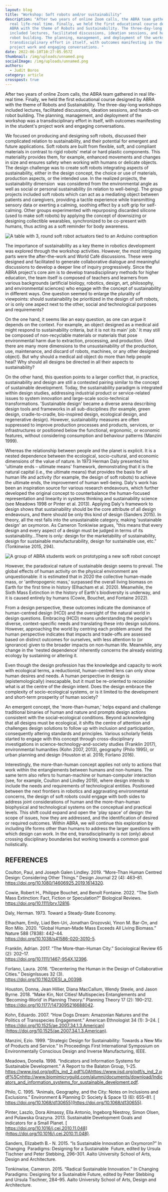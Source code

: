 ```yaml
---
layout: blog
title: "Workshop: Soft robots and/or sustainability"
description: "After two years of online Zoom calls, the ABRA team gathered in
  real life-real time. Finally, we held the first educational course designed by
  ABRA with the theme of Robots and Sustainability. The three-day-long workshops
  included lectures, facilitated discussions, ideation sessions, and hands-on
  robot building. The planning, management, and deployment of the workshop was a
  transdisciplinary effort in itself, with outcomes manifesting in the student's
  project work and engaging conversations. "
date: 2022-06-10T10:27:05.957Z
thumbnail: /img/uploads/unnamed.png
socialImage: /img/uploads/unnamed.png
authors:
  - Judit Boros
category: article
crosspost: true
---
```

After two years of online Zoom calls, the ABRA team gathered in real life-real time. Finally, we held the first educational course designed by ABRA with the theme of Robots and Sustainability. The three-day-long workshops included lectures, facilitated discussions, ideation sessions, and hands-on robot building. The planning, management, and deployment of the workshop was a transdisciplinary effort in itself, with outcomes manifesting in the student's project work and engaging conversations. 

We focused on producing and designing soft robots, discussed their complicated relation to sustainability, and their potential for emergent and future applications. Soft robots are built from flexible, soft, and compliant materials in contrast to rigid robots' metal or hard plastic components. This materiality provides them, for example, enhanced movements and changes in size and ensures safety when working with humans or delicate objects. The design challenge was to create soft robots integrating aspects of sustainability, either in the design concept, the choice or use of materials, production aspects, or the intended use. In the realized projects, the sustainability dimension  was considered from the environmental angle as well as social or personal sustainability (in relation to well-being). The group projects included soft robots which can act as a mediating object between patients and caregivers, providing a tactile experience while transmitting sensory data or exerting a calming, soothing effect by a soft grip for self-calming. Other groups experimented with repurposing discarded silicone (used to make soft robots) by applying the concept of downsizing or designing collectible wearables, synchronized to be co-present with humans, thus acting as a soft reminder for body awareness.

![A table with 3, round soft robot actuators tied to an Arduino contraption](/img/uploads/unnamed-1-.png "The co-creation process of soft robots prototypes")

The importance of sustainability as a key theme in robotics development was explored through the workshop activities. However, the most intriguing parts were the after-the-work and World Café discussions. These were designed and facilitated to generate collaborative dialogue and meaningful discussions to develop a deeper line of inquiry progressively. Since the ABRA project's core aim is to develop transdisciplinary methods for higher education, the team itself is composed of teachers and learners from various backgrounds (artificial biology, robotics, design, art, philosophy, and environmental sciences) who engage with the concept of sustainability in different ways. One question seemed to enlarge the plurality of viewpoints: should sustainability be prioritized in the design of soft robots, or is only one aspect next to the other, social and technological purposes and requirements? 

On the one hand, it seems like an easy question, as one can argue it depends on the context. For example, an object designed as a medical aid might respond to sustainability criteria, but it is not its main' job.' It may still be composed of non-recyclable materials or materials that pose environmental harm due to extraction, processing, and production. (And there are many more dimensions to the unsustainability of the production, use, maintenance, and discard of robots, machines, or any other designed object). But why should a medical aid object do more than help people heal? Why should all designs be directed in all their aspects to sustainability? 

On the other hand, this question points to a larger conflict that, in practice, sustainability and design are still a contested pairing similar to the concept of sustainable development. Today, the sustainability paradigm is integrated within design studies, addressing industrial product or service-related issues to system innovation and large-scale socio-technical transformations. 'Sustainable design' became a diverse arena describing design tools and frameworks in all sub-disciplines (for example, green design, cradle-to-cradle, bio-inspired design, ecological design, and regenerative design). However, sustainability measures are often suppressed to improve production processes and products, services, or infrastructures or positioned below the functional, ergonomic, or economic features, without considering consumption and behaviour patterns (Manzini 1999).

Whereas the relationship between people and the planet is explicit. It is a nested dependence between the ecological, socio-cultural, and economic dimensions of the value of nature. In 1973 Herman Daly presented his 'ultimate ends – ultimate means' framework, demonstrating that it is the natural capital (i.e., the ultimate means) that provides the basis for all human life and activity (for example, the design of soft robots) to achieve the ultimate ends, the improvement of human well-being. Daly's work has been an inspiration source for various research endeavours, which further developed the original concept to counterbalance the human-focused representation and linearity in systems thinking and sustainability science (see Meadows 1998 or Pinter et al. 2013). Applying Daly's framework to design shows that sustainability should be the core attribute of all design endeavours, and there should be only this kind of design (Sanders 2015). In theory, all the rest falls into the unsustainable category, making 'sustainable design' an oxymoron. As Cameron Tonkiwise argues, "this means that every design and every aspect of a design must be judged in terms of its sustainability…There is only: design for the marketability of sustainability, design for sustainable manufacturability, design for sustainable use, etc." (Tonkinwise 2015, 294).

![A group of ABRA students work on prototyping a new soft robot concept](/img/uploads/unnamed.png "The co-creation process of soft robots prototypes")

However, the paradoxical nature of sustainable design seems to prevail. The global effects of human activity on the physical environment are unquestionable: it is estimated that in 2020 the collective human-made mass, or 'anthropogenic mass,' surpassed the overall living biomass on Earth for the first time in history (Elhacham et al. 2020). Meanwhile, the Sixth Mass Extinction in the history of Earth's biodiversity is underway, and it is caused entirely by humans (Cowie, Bouchet, and Fontaine 2022).

From a design perspective, these outcomes indicate the dominance of human-centred design (HCD) and the oversight of the natural world in design questions. Embracing (HCD) means understanding the people's diverse, context-specific needs and translating these into design solutions. However, approaching the world by centring each problem around  the human perspective indicates that impacts and trade-offs are assessed based on distinct outcomes for ourselves, with less attention to (or ignorance) given to the broader impacts on non-human life. Meanwhile, any change in the 'nested dependence' inherently concerns the already existing ecology by sustaining or altering it.

Even though the design profession has the knowledge and capacity to work with ecological terms, a reductionist, human-centred lens can only show human desires and needs. A human perspective in design is (epistemologically) inescapable, but it must be re-oriented to reconsider what is at the centre of the design intent. Does the design embrace the complexity of socio-ecological systems, or is it limited to the development and short-term prosperity of human society?

An emergent concept, the 'more-than-human,' helps expand and challenge traditional binaries of human and nature and prompts design actions consistent with the social-ecological conditions. Beyond acknowledging that all designs must be ecological, it shifts the centre of attention and challenges design solutions to follow up with inclusion and participation, consequently altering standards and principles. Various scholarly fields started to engage with this concept through cross-disciplinary investigations in science-technology-and-society studies (Franklin 2017), environmental humanities (Kohn 2007, 2013), geography (Philo 1995), or urban planning and design (Houston et al. 2018; Forlano 2016). 

Interestingly, the more-than-human concept applies not only to actions that work within the entanglements between humans and non-humans. The same term also refers to human-machine or human-computer interaction (see, for example, Coulton and Lindley 2019), where design intends to include the needs and requirements of technological entities. Positioned between the next frontiers in robotics and aggravating environmental concerns, the design of soft robots could engage with both sides to address joint considerations of human and the more-than-human biophysical and technological systems on the conceptual and practical levels. This shift could expand and open the 'play space' of design: the scope of issues, how they are addressed, and the identification of desired or required outcomes. Within ABRA, we will continue this exploration by including life forms other than humans to address the larger questions with which design can work. In the end, transdisciplinarity is not (only) about crossing disciplinary boundaries but working towards a common goal holistically.

## REFERENCES

Coulton, Paul, and Joseph Galen Lindley. 2019. “More-Than Human Centred Design: Considering Other Things.” Design Journal 22 (4): 463–81. \
<https://doi.org/10.1080/14606925.2019.1614320>.

Cowie, Robert H., Philippe Bouchet, and Benoît Fontaine. 2022. “The Sixth Mass Extinction: Fact, Fiction or Speculation?” Biological Reviews. \
<https://doi.org/10.1111/brv.12816>.

Daly, Herman. 1973. Toward a Steady-State Economy.

Elhacham, Emily, Liad Ben-Uri, Jonathan Grozovski, Yinon M. Bar-On, and Ron Milo. 2020. “Global Human-Made Mass Exceeds All Living Biomass.” Nature 588 (7838): 442–44. \
<https://doi.org/10.1038/s41586-020-3010-5>.

Franklin, Adrian. 2017. “The More-than-Human City.” Sociological Review 65 (2): 202–17.\
<https://doi.org/10.1111/1467-954X.12396>.

Forlano, Laura. 2016. “Decentering the Human in the Design of Collaborative Cities.” DesignIssues 32 (3). \
<https://doi.org/10.1162/DESI_a_00398>.

Houston, Donna, Jean Hillier, Diana MacCallum, Wendy Steele, and Jason Byrne. 2018. “Make Kin, Not Cities! Multispecies Entanglements and ‘Becoming-World’ in Planning Theory.” Planning Theory 17 (2): 190–212. \
<https://doi.org/10.1177/1473095216688042>.

Kohn, Eduardo. 2007. “How Dogs Dream: Amazonian Natures and the Politics of Transspecies Engagement.” American Ethnologist 34 (1): 3–24. [\
https://doi.org/10.1525/ae.2007.34.1.3.American](https://doi.org/10.1525/ae.2007.34.1.3.American).

Manzini, Ezio. 1999. “Strategic Design for Sustainability: Towards a New Mix of Products and Service.” In Proceedings First International Symposium on Environmentally Conscious Design and Inverse Manufacturing, IEEE.

Meadows, Donella. 1998. “Indicators and Information Systems for Sustainable Development.” A Report to the Balaton Group, 1–25. \
<https://www.iisd.org/pdf/s_ind_2.pdf%0Ahttps://www.iisd.org/pdf/s_ind_2.pdf%5Cnhttp://www.biomimicryguild.com/alumni/documents/download/Indicators_and_information_systems_for_sustainable_develoment.pdf>.

Philo, C. 1995. “Animals, Geography, and the City: Notes on Inclusions and Exclusions.” Environment & Planning D: Society & Space 13 (6): 655–81. [\
https://doi.org/10.1068/d130655](https://doi.org/10.1068/d130655).

Pinter, Laszlo, Dora Almassy, Ella Antonio, Ingeborg Niestroy, Simon Olsen, and Pulawska Grazyna. 2013. Sustainable Development Goals and Indicators for a Small Planet. [\
https://doi.org/10.1016/j.cej.2010.11.048](https://doi.org/10.1016/j.cej.2010.11.048).

Sanders, Elizabeth B.- N. 2015. “Is Sustainable Innovation an Oxymoron?” In Changing ­ Paradigms: Designing for a Sustainable ­ Future, edited by Ursula Tischner and Peter Stebbing, 296–301. Aalto University School of Arts, Design and Architecture.

Tonkinwise, Cameron. 2015. “Radical Sustainable Innovation.” In Changing Paradigms: Designing for a Sustainable Future, edited by Peter Stebbing and Ursula Tischner, 284–95. Aalto University School of Arts, Design and Architecture.